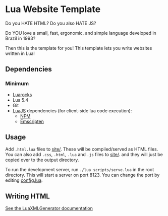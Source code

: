 # Lua Website Template

Do you HATE HTML?
Do you also HATE JS?

Do YOU love a small, fast, ergonomic, and simple language developed in Brazil in 1993?

Then this is the template for you! This template lets you write websites written in Lua!

## Dependencies

### Minimum
- [Luarocks](https://luarocks.org/)
- Lua 5.4
- Git
- [LuaJS](https://github.com/Doridian/LuaJS) dependencies (for client-side lua code execution):
    - [NPM](https://www.npmjs.com/)
    - [Emscripten](https://emscripten.org/)

## Usage

Add `.html.lua` files to [site/](site/). These will be compiled/served as HTML files. You can also add `.css`, `.html`, `.lua` and `.js` files to [site/](site/). and they will just be copied over to the output directory.

To run the development server, run `./lua scripts/serve.lua` in the root directory. This will start a server on port 8123. You can change the port by editing [config.lua](config.lua).

## Writing HTML

[See the LuaXMLGenerator documentation](https://github.com/Frityet/LuaXMLGenerator/blob/master/README.md)
